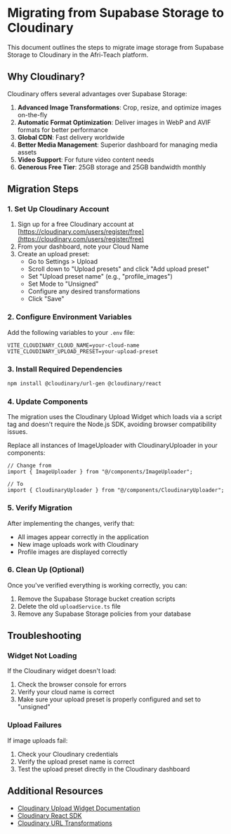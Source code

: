 # Migrating from Supabase Storage to Cloudinary

This document outlines the steps to migrate image storage from Supabase Storage to Cloudinary in the Afri-Teach platform.

## Why Cloudinary?

Cloudinary offers several advantages over Supabase Storage:

1. **Advanced Image Transformations**: Crop, resize, and optimize images on-the-fly
2. **Automatic Format Optimization**: Deliver images in WebP and AVIF formats for better performance
3. **Global CDN**: Fast delivery worldwide
4. **Better Media Management**: Superior dashboard for managing media assets
5. **Video Support**: For future video content needs
6. **Generous Free Tier**: 25GB storage and 25GB bandwidth monthly

## Migration Steps

### 1. Set Up Cloudinary Account

1. Sign up for a free Cloudinary account at [https://cloudinary.com/users/register/free](https://cloudinary.com/users/register/free)
2. From your dashboard, note your Cloud Name
3. Create an upload preset:
   - Go to Settings > Upload
   - Scroll down to "Upload presets" and click "Add upload preset"
   - Set "Upload preset name" (e.g., "profile_images")
   - Set Mode to "Unsigned"
   - Configure any desired transformations
   - Click "Save"

### 2. Configure Environment Variables

Add the following variables to your `.env` file:

```
VITE_CLOUDINARY_CLOUD_NAME=your-cloud-name
VITE_CLOUDINARY_UPLOAD_PRESET=your-upload-preset
```

### 3. Install Required Dependencies

```bash
npm install @cloudinary/url-gen @cloudinary/react
```

### 4. Update Components

The migration uses the Cloudinary Upload Widget which loads via a script tag and doesn't require the Node.js SDK, avoiding browser compatibility issues.

Replace all instances of ImageUploader with CloudinaryUploader in your components:

```tsx
// Change from
import { ImageUploader } from "@/components/ImageUploader";

// To
import { CloudinaryUploader } from "@/components/CloudinaryUploader";
```

### 5. Verify Migration

After implementing the changes, verify that:
- All images appear correctly in the application
- New image uploads work with Cloudinary
- Profile images are displayed correctly

### 6. Clean Up (Optional)

Once you've verified everything is working correctly, you can:

1. Remove the Supabase Storage bucket creation scripts
2. Delete the old `uploadService.ts` file
3. Remove any Supabase Storage policies from your database

## Troubleshooting

### Widget Not Loading

If the Cloudinary widget doesn't load:

1. Check the browser console for errors
2. Verify your cloud name is correct
3. Make sure your upload preset is properly configured and set to "unsigned"

### Upload Failures

If image uploads fail:

1. Check your Cloudinary credentials
2. Verify the upload preset name is correct
3. Test the upload preset directly in the Cloudinary dashboard

## Additional Resources

- [Cloudinary Upload Widget Documentation](https://cloudinary.com/documentation/upload_widget)
- [Cloudinary React SDK](https://cloudinary.com/documentation/react_integration)
- [Cloudinary URL Transformations](https://cloudinary.com/documentation/image_transformations) 